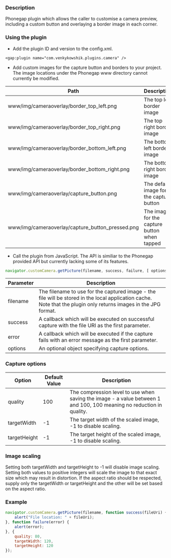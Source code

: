 ### Description

Phonegap plugin which allows the caller to customise a camera preview, including a custom button and overlaying a border image in each corner.

### Using the plugin

- Add the plugin ID and version to the config.xml.

```
<gap:plugin name="com.venkykowshik.plugins.camera" />
```

- Add custom images for the capture button and borders to your project. The image locations under the Phonegap www directory cannot currently be modified.

|         Path           |        Description        |
| -----------------------| --------------------------| 
| www/img/cameraoverlay/border_top_left.png | The top left border image |
| www/img/cameraoverlay/border_top_right.png | The top right border image |
| www/img/cameraoverlay/border_bottom_left.png | The bottom left border image |
| www/img/cameraoverlay/border_bottom_right.png | The bottom right border image |
| www/img/cameraoverlay/capture_button.png | The default image for the capture button |
| www/img/cameraoverlay/capture_button_pressed.png | The image for the capture button when tapped |

- Call the plugin from JavaScript. The API is similiar to the Phonegap provided API but currently lacking some of its features.

```js
navigator.customCamera.getPicture(filename, success, failure, [ options ]);
```

|         Parameter       |        Description        |
| ----------------------- | --------------------------| 
| filename | The filename to use for the captured image - the file will be stored in the local application cache. Note that the plugin only returns images in the JPG format. |
| success | A callback which will be executed on successful capture with the file URI as the first parameter. |
| error | A callback which will be executed if the capture fails with an error message as the first parameter. |
| options | An optional object specifying capture options. |

### Capture options

|         Option       | Default Value |        Description        |
|----------------------|---------------|---------------------------| 
| quality | 100 | The compression level to use when saving the image - a value between 1 and 100, 100 meaning no reduction in quality. |
| targetWidth | -1 | The target width of the scaled image, -1 to disable scaling. |
| targetHeight | -1 | The target height of the scaled image, -1 to disable scaling.  |

### Image scaling

Setting both targetWidth and targetHeight to -1 will disable image scaling. Setting both values to positive integers will scale the image to that exact size which may result in distortion. If the aspect ratio should be respected, supply only the targetWidth or targetHeight and the other will be set based on the aspect ratio.

### Example

```js
navigator.customCamera.getPicture(filename, function success(fileUri) {
    alert("File location: " + fileUri);
}, function failure(error) {
    alert(error);
}, {
    quality: 80,
    targetWidth: 120,
    targetHeight: 120
});
```
